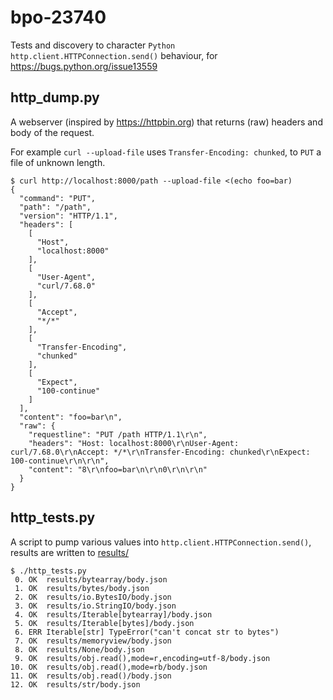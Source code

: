 # bpo-23740
Tests and discovery to character `Python http.client.HTTPConnection.send()` behaviour, for https://bugs.python.org/issue13559

## http_dump.py

A webserver (inspired by https://httpbin.org) that returns (raw) headers and body of the request.

For example `curl --upload-file` uses `Transfer-Encoding: chunked`, to `PUT` a file of unknown length.

```
$ curl http://localhost:8000/path --upload-file <(echo foo=bar)
{
  "command": "PUT",
  "path": "/path",
  "version": "HTTP/1.1",
  "headers": [
    [
      "Host",
      "localhost:8000"
    ],
    [
      "User-Agent",
      "curl/7.68.0"
    ],
    [
      "Accept",
      "*/*"
    ],
    [
      "Transfer-Encoding",
      "chunked"
    ],
    [
      "Expect",
      "100-continue"
    ]
  ],
  "content": "foo=bar\n",
  "raw": {
    "requestline": "PUT /path HTTP/1.1\r\n",
    "headers": "Host: localhost:8000\r\nUser-Agent: curl/7.68.0\r\nAccept: */*\r\nTransfer-Encoding: chunked\r\nExpect: 100-continue\r\n\r\n",
    "content": "8\r\nfoo=bar\n\r\n0\r\n\r\n"
  }
}
```

## http_tests.py

A script to pump various values into `http.client.HTTPConnection.send()`, results are written to [results/](results/)

```
$ ./http_tests.py
 0. OK  results/bytearray/body.json
 1. OK  results/bytes/body.json
 2. OK  results/io.BytesIO/body.json
 3. OK  results/io.StringIO/body.json
 4. OK  results/Iterable[bytearray]/body.json
 5. OK  results/Iterable[bytes]/body.json
 6. ERR Iterable[str] TypeError("can't concat str to bytes")
 7. OK  results/memoryview/body.json
 8. OK  results/None/body.json
 9. OK  results/obj.read(),mode=r,encoding=utf-8/body.json
10. OK  results/obj.read(),mode=rb/body.json
11. OK  results/obj.read()/body.json
12. OK  results/str/body.json
```
